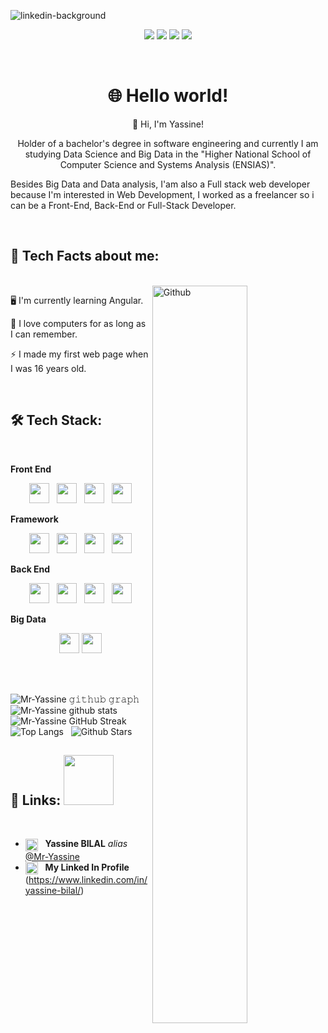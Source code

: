 <!-- Profile views -->

![linkedin-background](https://user-images.githubusercontent.com/85122412/122470909-88242600-cfb6-11eb-8f3b-b10d83f049f4.png)


<!-- Personal facts -->

<p align="center">
  <img src="https://img.shields.io/badge/Age-22-blue">
  <img src="https://img.shields.io/badge/Focus-Web%20Development%20and%20Data%20Analysis-blue">
  <img src="https://img.shields.io/badge/From-Morocco-blue">
  <img src="https://img.shields.io/badge/Languages-Arabic%2C%20French%20and%20English-blue">
</p>

<br>

<!-- Introduction -->

<h1 align="center">🌐 Hello world!</h1>


<p align="center">
  👋 Hi, I'm Yassine!
</p>

<p align="center">
  Holder of a bachelor's degree in software engineering and currently I am studying Data Science and Big Data in the "Higher National School of Computer Science and Systems Analysis (ENSIAS)". 

  Besides Big Data and Data analysis, I'am also a Full stack web developer because I'm interested in Web Development, I worked as a freelancer so i can be a Front-End, Back-End or Full-Stack Developer.
</p>

<br>

<!-- Tech Facts about me -->

<h2>💬 Tech Facts about me:</h2>

<br>

<img width="55%" align="right" alt="Github" src="https://raw.githubusercontent.com/onimur/.github/master/.resources/git-header.svg" />

🖥 I'm currently learning Angular.

💾 I love computers for as long as I can remember.

⚡ I made my first web page when I was 16 years old.

<br>

<!-- Tech Stack -->

<h2>🛠️ Tech Stack:</h2>

<br>

<!-- <p>
  <img src="https://img.shields.io/badge/HTML-05122A?style=flat&logo=HTML5">
  <img src="https://img.shields.io/badge/CSS-05122A?style=flat&logo=CSS3&logoColor=2965F1">
  <img src="https://img.shields.io/badge/Sass-05122A?style=flat&logo=Sass">
  <img src="https://img.shields.io/badge/Bootstrap-05122A?style=flat&logo=Bootstrap">
</p>

<p>
  <img src="https://img.shields.io/badge/JavaScript-05122A?style=flat&logo=JavaScript">
  <img src="https://img.shields.io/badge/Vue%20JS-05122A?style=flat&logo=vuedotjs">
  <img src="https://img.shields.io/badge/JSON-05122A?style=flat&logo=JSON&logoColor=B1B1B1">
  <img src="https://img.shields.io/badge/MySQL-05122A?style=flat&logo=MySQL&logoColor=FFFFFF">
  <img src="https://img.shields.io/badge/PHP-05122A?style=flat&logo=php">
  <img src="https://img.shields.io/badge/Laravel-05122A?style=flat&logo=laravel">
  <img src="https://img.shields.io/badge/Python-05122A?style=flat&logo=Python">
</p>

<p>
  <img src="https://img.shields.io/badge/Git-05122A?style=flat&logo=Git">
  <img src="https://img.shields.io/badge/GitHub-05122A?style=flat&logo=GitHub">
  <img src="https://img.shields.io/badge/Visual%20Studio%20Code-05122A?style=flat&logo=Visual-Studio-Code&logoColor=37A2EA">
</p> -->





**Front End**
<p align="center">
<img width ='32px' src ='https://raw.githubusercontent.com/rahulbanerjee26/githubAboutMeGenerator/main/icons/html.svg'> &nbsp;
<img width ='32px' src ='https://raw.githubusercontent.com/rahulbanerjee26/githubAboutMeGenerator/main/icons/css.svg'> &nbsp;
<img width ='32px' src ='https://raw.githubusercontent.com/rahulbanerjee26/githubAboutMeGenerator/main/icons/bootstrap.svg'> &nbsp;
<img width ='32px' src ='https://raw.githubusercontent.com/rahulbanerjee26/githubAboutMeGenerator/main/icons/sass.svg'>
</p>

**Framework**
<p align="center">
<img width ='32px' src ='https://raw.githubusercontent.com/rahulbanerjee26/githubAboutMeGenerator/main/icons/javascript.svg'> &nbsp;
<img width ='32px' src ='https://raw.githubusercontent.com/rahulbanerjee26/githubAboutMeGenerator/main/icons/vuejs.svg'> &nbsp;
<img width ='32px' src ='https://raw.githubusercontent.com/rahulbanerjee26/githubAboutMeGenerator/main/icons/angularjs.svg'> &nbsp;
<img width ='32px' src ='https://raw.githubusercontent.com/rahulbanerjee26/githubAboutMeGenerator/main/icons/reactjs.svg'>
</p>

**Back End**
<p align="center">
<img width ='32px' src ='https://raw.githubusercontent.com/rahulbanerjee26/githubAboutMeGenerator/main/icons/java.svg'> &nbsp;
<img width ='32px' src ='https://raw.githubusercontent.com/rahulbanerjee26/githubAboutMeGenerator/main/icons/spring.svg'> &nbsp;
<img width ='32px' color ='#FFFFFF' src ='https://raw.githubusercontent.com/rahulbanerjee26/githubAboutMeGenerator/main/icons/php.svg'> &nbsp;
<img width ='32px' src ='https://raw.githubusercontent.com/rahulbanerjee26/githubAboutMeGenerator/main/icons/laravel.svg'>
</p>

**Big Data**
<p align="center">
<img width ='32px' src ='https://raw.githubusercontent.com/rahulbanerjee26/githubAboutMeGenerator/main/icons/python.svg'>
<img width ='32px' src ='https://raw.githubusercontent.com/rahulbanerjee26/githubAboutMeGenerator/main/icons/scikit.svg'>
</p>


<!-- 
<div>
<img align=center src="https://github-readme-stats.vercel.app/api/?username=Mr-Yassine&show_icons=true&theme=algolia&hide_border=true" /> &nbsp;
<img align=center src="https://github-readme-stats.vercel.app/api/top-langs/?username=Mr-Yassine&langs_count=8&hide=shell,hack&layout=compact&theme=algolia&hide_border=true" />
</div> -->

<br>


<br>

![Mr-Yassine 𝚐𝚒𝚝𝚑𝚞𝚋 𝚐𝚛𝚊𝚙𝚑](https://activity-graph.herokuapp.com/graph?username=Mr-Yassine&theme=redical&hide_border=true&area=true) &nbsp;
![Mr-Yassine github stats](https://github-readme-stats.vercel.app/api?username=Mr-Yassine&show_icons=true&theme=radical)
![Mr-Yassine GitHub Streak](https://github-readme-streak-stats.herokuapp.com/?user=Mr-Yassine&theme=radical)                                                                                                           
![Top Langs](https://github-readme-stats.vercel.app/api/top-langs/?username=Mr-Yassine&langs_count=8&theme=radical&layout=compact) &nbsp;
![Github Stars](https://github-readme-stats.vercel.app/api?username=Aditya664&show_icons=true&locale=en&count_private=true&hide_rank=true&custom_title=My%20GitHub%20Stats&disable_animations=true&theme=radical)


<!-- Links -->

<h2>🔗 Links: <img src='https://raw.githubusercontent.com/ShahriarShafin/ShahriarShafin/main/Assets/handshake.gif' width="80px"> </h2> 

<br>

* <img width = '20px' align= 'center' src="https://raw.githubusercontent.com/rahulbanerjee26/githubAboutMeGenerator/main/icons/linked-in-alt.svg"/> &nbsp; **Yassine BILAL** _alias_ [@Mr-Yassine](https://github.com/Mr-Yassine)
* <img width = '20px' align= 'center' src="https://raw.githubusercontent.com/rahulbanerjee26/githubAboutMeGenerator/main/icons/github.svg"/> &nbsp; **My Linked In Profile** (https://www.linkedin.com/in/yassine-bilal/)




